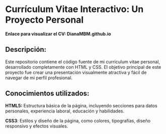 

# Currículum Vitae Interactivo: Un Proyecto Personal

**Enlace para visualizar el CV: DianaMBM.github.io**
## Descripción:

Este repositorio contiene el código fuente de mi currículum vitae personal, desarrollado completamente con HTML y CSS. El objetivo principal de este proyecto fue crear una presentación visualmente atractiva y fácil de navegar de mi perfil profesional.

## Conocimientos utilizados:

**HTML5:** Estructura básica de la página, incluyendo secciones para datos personales, experiencia laboral, educación y habilidades.

**CSS3**: Estilos y diseño de la página, como colores, tipografías, diseño responsivo y efectos visuales.




